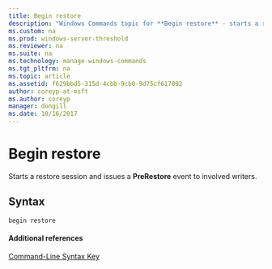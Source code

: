 ```yaml
---
title: Begin restore
description: "Windows Commands topic for **Begin restore** - starts a restore session and issues a **PreRestore** event to involved writers."
ms.custom: na
ms.prod: windows-server-threshold
ms.reviewer: na
ms.suite: na
ms.technology: manage-windows-commands
ms.tgt_pltfrm: na
ms.topic: article
ms.assetid: f629bbd5-315d-4cbb-9cb0-9d75cf617092
author: coreyp-at-msft
ms.author: coreyp
manager: dongill
ms.date: 10/16/2017
---
```


# Begin restore



Starts a restore session and issues a **PreRestore** event to involved writers.

## Syntax

```
begin restore
```

#### Additional references

[Command-Line Syntax Key](command-line-syntax-key.md)